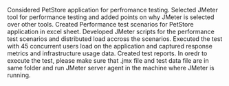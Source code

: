 Considered PetStore application for perfromance testing. 
Selected JMeter tool for performance testing and added points on why JMeter is selected over other tools. 
Created Performance test scenarios for PetStore application in excel sheet. 
Developed JMeter scripts for the performance test scenarios and distributed load accross the scenarios.
Executed the test with 45 concurrent users load on the application and captured response metrics and infrastructure usage data.
Created test reports.
In oredr to execute the test, please make sure that .jmx file and test data file are in same folder and run JMeter server agent in the machine where JMeter is running.

